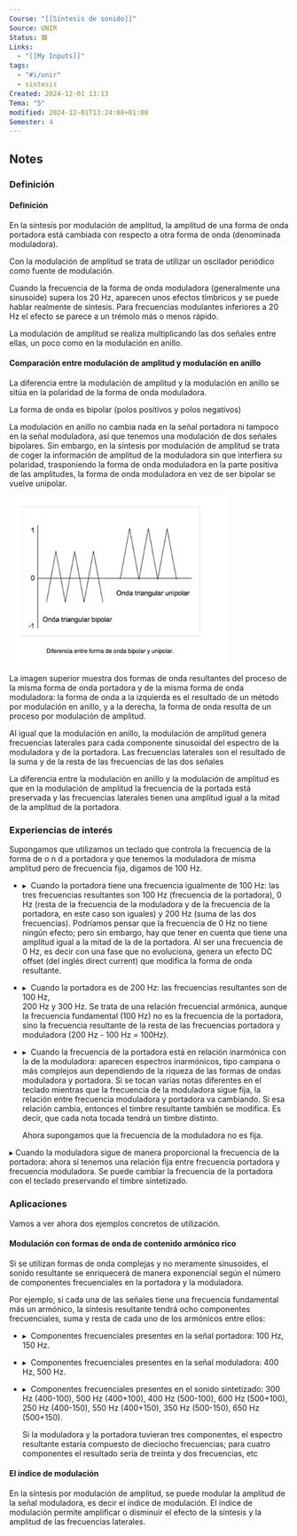 ```yaml
---
Course: "[[Síntesis de sonido]]"
Source: UNIR
Status: 🟥
Links:
  - "[[My Inputs]]"
tags:
  - "#i/unir"
  - sintesis
Created: 2024-12-01 13:13
Tema: "5"
modified: 2024-12-01T13:24:08+01:00
Semester: 4
---
```

## Notes

### Definición

#### Definición

En la síntesis por modulación de amplitud, la amplitud de una forma de onda portadora está cambiada con respecto a otra forma de onda (denominada moduladora).

Con la modulación de amplitud se trata de utilizar un oscilador periódico como fuente de modulación.

Cuando la frecuencia de la forma de onda moduladora (generalmente una sinusoide) supera los 20 Hz, aparecen unos efectos tímbricos y se puede hablar realmente de síntesis. Para frecuencias modulantes inferiores a 20 Hz el efecto se parece a un trémolo más o menos rápido.

La modulación de amplitud se realiza multiplicando las dos señales entre ellas, un poco como en la modulación en anillo.

#### Comparación entre modulación de amplitud y modulación en anillo

La diferencia entre la modulación de amplitud y la modulación en anillo se sitúa en la polaridad de la forma de onda moduladora.

La forma de onda es bipolar (polos positivos y polos negativos)

La modulación en anillo no cambia nada en la señal portadora ni tampoco en la señal moduladora, así que tenemos una modulación de dos señales bipolares. Sin embargo, en la síntesis por modulación de amplitud se trata de coger la información de amplitud de la moduladora sin que interfiera su polaridad, trasponiendo la forma de onda moduladora en la parte positiva de las amplitudes, la forma de onda moduladora en vez de ser bipolar se vuelve unipolar.

![](Extras/Images/2024-11-0_13.20.18.png)

La imagen superior muestra dos formas de onda resultantes del proceso de la misma forma de onda portadora y de la misma forma de onda moduladora: la forma de onda a la izquierda es el resultado de un método por modulación en anillo, y a la derecha, la forma de onda resulta de un proceso por modulación de amplitud.

Al igual que la modulación en anillo, la modulación de amplitud genera frecuencias laterales para cada componente sinusoidal del espectro de la moduladora y de la portadora. Las frecuencias laterales son el resultado de la suma y de la resta de las frecuencias de las dos señales

La diferencia entre la modulación en anillo y la modulación de amplitud es que en la modulación de amplitud la frecuencia de la portada está preservada y las frecuencias laterales tienen una amplitud igual a la mitad de la amplitud de la portadora.

### Experiencias de interés

Supongamos que utilizamos un teclado que controla la frecuencia de la forma de o n d a portadora y que tenemos la moduladora de misma amplitud pero de frecuencia fija, digamos de 100 Hz.

- ▸  Cuando la portadora tiene una frecuencia igualmente de 100 Hz: las tres frecuencias resultantes son 100 Hz (frecuencia de la portadora), 0 Hz (resta de la frecuencia de la moduladora y de la frecuencia de la portadora, en este caso son iguales) y 200 Hz (suma de las dos frecuencias). Podríamos pensar que la frecuencia de 0 Hz no tiene ningún efecto; pero sin embargo, hay que tener en cuenta que tiene una amplitud igual a la mitad de la de la portadora. Al ser una frecuencia de 0 Hz, es decir con una fase que no evoluciona, genera un efecto DC offset (del inglés direct current) que modifica la forma de onda resultante.
    
- ▸  Cuando la portadora es de 200 Hz: las frecuencias resultantes son de 100 Hz,  
    200 Hz y 300 Hz. Se trata de una relación frecuencial armónica, aunque la frecuencia fundamental (100 Hz) no es la frecuencia de la portadora, sino la frecuencia resultante de la resta de las frecuencias portadora y moduladora (200 Hz - 100 Hz = 100Hz).
    
- ▸  Cuando la frecuencia de la portadora está en relación inarmónica con la de la moduladora: aparecen espectros inarmónicos, tipo campana o más complejos aun dependiendo de la riqueza de las formas de ondas moduladora y portadora. Si se tocan varias notas diferentes en el teclado mientras que la frecuencia de la moduladora sigue fija, la relación entre frecuencia moduladora y portadora va cambiando. Si esa relación cambia, entonces el timbre resultante también se modifica. Es decir, que cada nota tocada tendrá un timbre distinto.
    
    Ahora supongamos que la frecuencia de la moduladora no es fija.
    

▸ Cuando la moduladora sigue de manera proporcional la frecuencia de la portadora: ahora sí tenemos una relación fija entre frecuencia portadora y frecuencia moduladora. Se puede cambiar la frecuencia de la portadora con el teclado preservando el timbre sintetizado.

### Aplicaciones

Vamos a ver ahora dos ejemplos concretos de utilización.

#### Modulación con formas de onda de contenido armónico rico

Si se utilizan formas de onda complejas y no meramente sinusoides, el sonido resultante se enriquecerá de manera exponencial según el número de componentes frecuenciales en la portadora y la moduladora.

Por ejemplo, si cada una de las señales tiene una frecuencia fundamental más un armónico, la síntesis resultante tendrá ocho componentes frecuenciales, suma y resta de cada uno de los armónicos entre ellos:

- ▸  Componentes frecuenciales presentes en la señal portadora: 100 Hz, 150 Hz.
    
- ▸  Componentes frecuenciales presentes en la señal moduladora: 400 Hz, 500 Hz.
    
- ▸  Componentes frecuenciales presentes en el sonido sintetizado: 300 Hz (400-100), 500 Hz (400+100), 400 Hz (500-100), 600 Hz (500+100), 250 Hz (400-150), 550 Hz (400+150), 350 Hz (500-150), 650 Hz (500+150).
    
    Si la moduladora y la portadora tuvieran tres componentes, el espectro resultante estaría compuesto de dieciocho frecuencias; para cuatro componentes el resultado sería de treinta y dos frecuencias, etc

#### El índice de modulación

En la síntesis por modulación de amplitud, se puede modular la amplitud de la señal moduladora, es decir el índice de modulación. El índice de modulación permite amplificar o disminuir el efecto de la síntesis y la amplitud de las frecuencias laterales.










